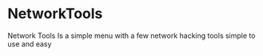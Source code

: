# NetworkTools
Network Tools Is a simple menu with a few network hacking tools simple to use and easy

